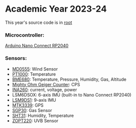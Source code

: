 # Academic Year 2023-24
This year's source code is in [root](/root/)

### Microcontroller:
[Arduino Nano Connect RP2040](https://docs.arduino.cc/hardware/nano-rp2040-connect/)

### Sensors:
  * [MD0555](https://moderndevice.com/products/wind-sensor-rev-p): Wind Sensor
  * [PT1000](https://microtherm.de/files/microtherm/downloads/mirotherm_PT1000_en.pdf): Temperature
  * [BME680](https://www.adafruit.com/product/3660): Temperature, Pressure, Humidity, Gas, Altitude
  * [Mighty Ohm Geiger Counter](https://mightyohm.com/blog/products/geiger-counter/): CPS 
  * [INA260](https://www.ti.com/product/INA260): current, voltage, power
  * LSM6DSOX: 6-axis IMU (built-in to Nano Connect RP2040)
  * [LSM9DS1](https://www.st.com/en/mems-and-sensors/lsm9ds1.html): 9-axis IMU
  * [MTK3339](https://www.adafruit.com/product/746): GPS
  * [SGP30](https://www.mouser.com/pdfdocs/Sensirion_Gas_Sensors_SGP30_Datasheet_EN-1148053.pdf): Gas Sensor 
  * [SHT31](https://sensirion.com/media/documents/213E6A3B/63A5A569/Datasheet_SHT3x_DIS.pdf): Humidity, Temperature
  * [ZOPT220](https://www.sparkfun.com/products/retired/14264): UVB Sensor
